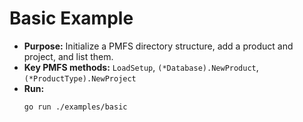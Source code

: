 # Basic Example

- **Purpose:** Initialize a PMFS directory structure, add a product and project, and list them.
- **Key PMFS methods:** `LoadSetup`, `(*Database).NewProduct`, `(*ProductType).NewProject`
- **Run:**
  ```bash
  go run ./examples/basic
  ```
